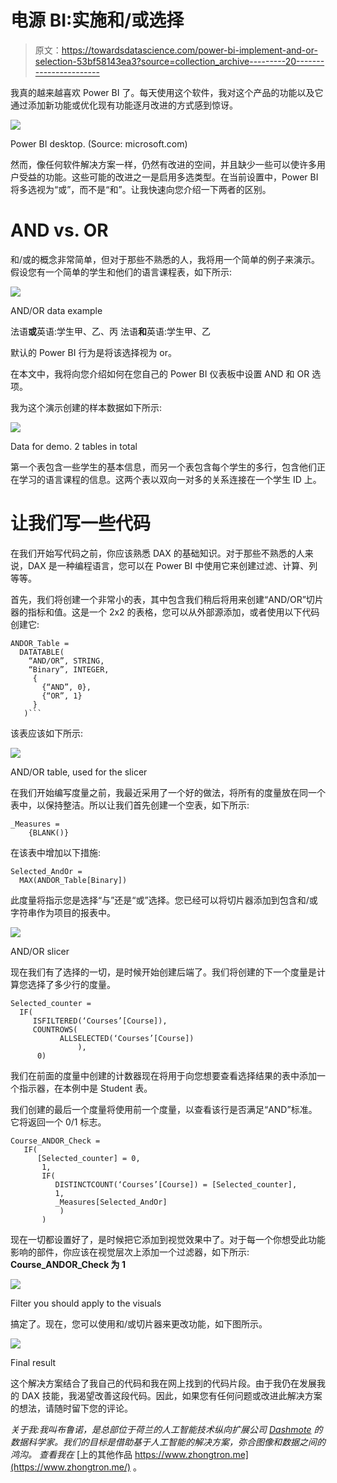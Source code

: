 # 电源 BI:实施和/或选择

> 原文：<https://towardsdatascience.com/power-bi-implement-and-or-selection-53bf58143ea3?source=collection_archive---------20----------------------->

我真的越来越喜欢 Power BI 了。每天使用这个软件，我对这个产品的功能以及它通过添加新功能或优化现有功能逐月改进的方式感到惊讶。

![](img/11fc2137753c1aa0b383dc08c7f03a21.png)

Power BI desktop. (Source: microsoft.com)

然而，像任何软件解决方案一样，仍然有改进的空间，并且缺少一些可以使许多用户受益的功能。这些可能的改进之一是启用多选类型。在当前设置中，Power BI 将多选视为“或”，而不是“和”。让我快速向您介绍一下两者的区别。

# AND vs. OR

和/或的概念非常简单，但对于那些不熟悉的人，我将用一个简单的例子来演示。假设您有一个简单的学生和他们的语言课程表，如下所示:

![](img/44821f764a3956e7fa97ea7547e3e006.png)

AND/OR data example

法语**或**英语:学生甲、乙、丙
法语**和**英语:学生甲、乙

默认的 Power BI 行为是将该选择视为 or。

在本文中，我将向您介绍如何在您自己的 Power BI 仪表板中设置 AND 和 OR 选项。

我为这个演示创建的样本数据如下所示:

![](img/b89e244709331e5b7e081945874950a8.png)

Data for demo. 2 tables in total

第一个表包含一些学生的基本信息，而另一个表包含每个学生的多行，包含他们正在学习的语言课程的信息。这两个表以双向一对多的关系连接在一个学生 ID 上。

# 让我们写一些代码

在我们开始写代码之前，你应该熟悉 DAX 的基础知识。对于那些不熟悉的人来说，DAX 是一种编程语言，您可以在 Power BI 中使用它来创建过滤、计算、列等等。

首先，我们将创建一个非常小的表，其中包含我们稍后将用来创建“AND/OR”切片器的指标和值。这是一个 2x2 的表格，您可以从外部源添加，或者使用以下代码创建它:

```
ANDOR_Table = 
  DATATABLE(
    “AND/OR”, STRING,
    “Binary”, INTEGER, 
     { 
       {“AND”, 0},
       {“OR”, 1}
     }
   )```
```

该表应该如下所示:

![](img/c1b8ad9439574d8d5fba34a21e0e44ad.png)

AND/OR table, used for the slicer

在我们开始编写度量之前，我最近采用了一个好的做法，将所有的度量放在同一个表中，以保持整洁。所以让我们首先创建一个空表，如下所示:

```
_Measures = 
    {BLANK()}
```

在该表中增加以下措施:

```
Selected_AndOr = 
  MAX(ANDOR_Table[Binary]) 
```

此度量将指示您是选择“与”还是“或”选择。您已经可以将切片器添加到包含和/或字符串作为项目的报表中。

![](img/5a5e32eb40863a3f0ba4062a204cf591.png)

AND/OR slicer

现在我们有了选择的一切，是时候开始创建后端了。我们将创建的下一个度量是计算您选择了多少行的度量。

```
Selected_counter = 
  IF( 
     ISFILTERED(‘Courses’[Course]), 
     COUNTROWS( 
           ALLSELECTED(‘Courses’[Course]) 
               ),
      0)
```

我们在前面的度量中创建的计数器现在将用于向您想要查看选择结果的表中添加一个指示器，在本例中是 Student 表。

我们创建的最后一个度量将使用前一个度量，以查看该行是否满足“AND”标准。它将返回一个 0/1 标志。

```
Course_ANDOR_Check = 
   IF(
      [Selected_counter] = 0, 
       1, 
       IF(
          DISTINCTCOUNT(‘Courses’[Course]) = [Selected_counter], 
          1,
          _Measures[Selected_AndOr]
           )
       )
```

现在一切都设置好了，是时候把它添加到视觉效果中了。对于每一个你想受此功能影响的部件，你应该在视觉层次上添加一个过滤器，如下所示: **Course_ANDOR_Check 为 1**

![](img/e24221a5affdc2ffaa5643dbad09c61b.png)

Filter you should apply to the visuals

搞定了。现在，您可以使用和/或切片器来更改功能，如下图所示。

![](img/dd70c91a0eb791853ea1da4aec77b7b5.png)

Final result

这个解决方案结合了我自己的代码和我在网上找到的代码片段。由于我仍在发展我的 DAX 技能，我渴望改善这段代码。因此，如果您有任何问题或改进此解决方案的想法，请随时留下您的评论。

*关于我:我叫布鲁诺，是总部位于荷兰的人工智能技术纵向扩展公司* [*Dashmote*](http://www.dashmote.com/) *的数据科学家。我们的目标是借助基于人工智能的解决方案，弥合图像和数据之间的鸿沟。
查看我在* [上的其他作品 https://www.zhongtron.me](https://www.zhongtron.me/) 。